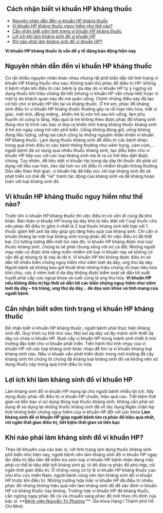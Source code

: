 ## ️ Cách nhận biết vi khuẩn HP kháng thuốc

  * [Nguyên nhân dẫn đến vi khuẩn HP kháng thuốc](https://bvnguyentriphuong.com.vn/benh-truyen-nhiem/cach-nhan-biet-vi-khuan-hp-khang-thuoc#nguyn-nhn-dn-n-vi-khun-hp-khng-thuc)
  * [Vi khuẩn HP kháng thuốc nguy hiểm như thế nào?](https://bvnguyentriphuong.com.vn/benh-truyen-nhiem/cach-nhan-biet-vi-khuan-hp-khang-thuoc#vi-khun-hp-khng-thuc-nguy-him-nh-th-no)
  * [Cần nhận biết sớm tình trạng vi khuẩn HP kháng thuốc](https://bvnguyentriphuong.com.vn/benh-truyen-nhiem/cach-nhan-biet-vi-khuan-hp-khang-thuoc#cn-nhn-bit-sm-tnh-trng-vi-khun-hp-khng-thuc)
  * [Lợi ích khi làm kháng sinh đồ vi khuẩn HP](https://bvnguyentriphuong.com.vn/benh-truyen-nhiem/cach-nhan-biet-vi-khuan-hp-khang-thuoc#li-ch-khi-lm-khng-sinh-vi-khun-hp)
  * [Khi nào phải làm kháng sinh đồ vi khuẩn HP?](https://bvnguyentriphuong.com.vn/benh-truyen-nhiem/cach-nhan-biet-vi-khuan-hp-khang-thuoc#khi-no-phi-lm-khng-sinh-vi-khun-hp)


**Vi khuẩn HP kháng thuốc là vấn đề y tế đáng báo động hiện nay**
## **Nguyên nhân dẫn đến vi khuẩn HP kháng thuốc**
Có rất nhiều nguyên nhân khác nhau nhưng rất phổ biến dẫn tới tình trạng vi khuẩn HP kháng thuốc như sau:
Không tuân thủ phác đồ điều trị HP: không ít bệnh nhân khi điều trị các bệnh lý dạ dày do vi khuẩn HP tự ý ngừng sử dụng thuốc khi triệu chứng đã hết (nhưng vi khuẩn HP vẫn chưa hết) hoặc vì một lý do khách quan nào đó mà quên uống. Chính những điều này đã tạo cơ hội cho vi khuẩn HP tồn tại và kháng thuốc. Ở trẻ em, phác đồ kháng sinh điều trị vi khuẩn HP kháng thuốc thường gây ra rối loạn tiêu hóa, mất vị giác, mệt mỏi, đắng miệng…khiến trẻ bị nôn trớ sau khi uống, làm phụ huynh vô cùng lo lắng. Hậu quả là trẻ không theo được phác đồ kháng sinh đúng như lộ trình các bác sĩ đưa ra khiến tình trạng kháng thuốc kháng sinh ở trẻ em ngày càng trở nên phổ biến. Uống không đúng giờ, uống không đúng liều lượng, uống sai cách cũng là những nguyên nhân khiến vi khuẩn HP kháng thuốc.
Lạm dụng thuốc kháng sinh để điều trị các bệnh khác: trong quá trình điều trị các bệnh thông thường như viêm họng, cảm cúm,… người bệnh đã sử dụng quá nhiều thuốc kháng sinh, tạo điều kiện cho vi khuẩn HP tiếp xúc với các loại kháng sinh mà lẽ ra có thể tiêu diệt được chúng. Tuy nhiên, để tiêu diệt vi khuẩn Hp trong dạ dày thì thuốc đó phải sử dụng với liều cao hơn, kéo dài hơn so với điều trị nhiễm khuẩn thông thường. Dần dần theo thời gian, vi khuẩn Hp đã tiếp xúc với loại kháng sinh đó sẽ phát triển cơ chế để “né” tránh tác động của kháng sinh và đề kháng hoàn toàn với loại kháng sinh đó.
## **Vi khuẩn HP kháng thuốc nguy hiểm như thế nào?**
Trước khi vi khuẩn HP kháng thuốc thì việc điều trị nó vốn dĩ cũng đã khó khăn. Bản thân vi khuẩn HP trong dạ dày khó bị tiêu diệt với 1 loại thuốc cho nên phác đồ điều trị gồm ít nhất là 2 loại thuốc kháng sinh kết hợp với 1 thuốc giảm tiết axit dạ dày giúp gia tăng hiệu quả của kháng sinh. Chỉ cần vi khuẩn kháng lại một loại kháng sinh trong phác đồ thì việc điều trị đã thất bại.
Cứ tưởng tượng đến một lúc nào đó, vi khuẩn HP kháng được mọi loại thuốc kháng sinh, chúng ta sẽ phải chung sống với nó cả đời. Những người may mắn có được khả năng miễn nhiễm với loại vi khuẩn này sẽ không có vấn đề gì nhưng tỷ lệ này là rất ít. Vi khuẩn HP khi không được điều trị sẽ dẫn tới nhiều biến chứng nguy hiểm như viêm loét dạ dày, ung thư dạ dày.
Người bệnh sẽ không bao giờ thoát khỏi những triệu chứng rối loạn tiêu hóa khó chịu, các ổ viêm loét ở dạ dày không được kiểm soát sẽ dẫn tới xuất huyết phải cấp cứu ngoại khoa và cuối cùng là ung thư hóa.
**Vi khuẩn HP nếu không điều trị kịp thời sẽ dẫn tới các biến chứng nguy hiểm như viêm loét dạ dày – trá tràng, ung thư dạ dày… đe dọa sức khỏe và tính mạng của người bệnh.**
## **Cần nhận biết sớm tình trạng vi khuẩn HP kháng thuốc**
Để nhận biết vi khuẩn HP kháng thuốc, người bệnh phải thực hiện kháng sinh đồ. Quy trình cụ thể như sau:
Nội soi dạ dày và lấy mảnh sinh thiết dạ dày có chứa vi khuẩn HP.
Nuôi cấy vi khuẩn HP trong mảnh sinh thiết ở môi trường đặc biệt cho vi khuẩn phát triển.
Tiến hành thử tính nhạy của vi khuẩn HP với các loại kháng sinh khác nhau để tìm ra vi khuẩn kháng loại kháng sinh nào. Nếu vi khuẩn vẫn phát triển được trong môi trường đã cấy kháng sinh thì chứng tỏ chúng đã kháng loại kháng sinh đó và không nên sử dụng thuốc này trong quá trình điều trị nữa.
## **Lợi ích khi làm kháng sinh đồ vi khuẩn HP**
Làm kháng sinh đồ vi khuẩn HP mang lại cho người bệnh nhiều lợi ích:
Xây dựng được phác đồ điều trị vi khuẩn HP chuẩn, hiệu quả cao.
Tiết kiệm thời gian và tiền bạc vì sử dụng đúng loại thuốc kháng sinh, không cần phải sử dụng đi sử dụng lại những thuốc kháng sinh đã vô tác dụng.Ngăn chặn kịp thời những biến chứng nguy hiểm của vi khuẩn HP đối với sức khỏe
**Làm kháng sinh đồ vi khuẩn HP giúp người bệnh tìm ra phác đồ hiệu quả nhất, rút ngắn thời gian điều trị, tiết kịệm thời gian và tiền bạc**
## **Khi nào phải làm kháng sinh đồ vi khuẩn HP?**
Theo lời khuyên của các bác sĩ, với tình trạng lạm dụng thuốc kháng sinh phổ biến như hiện nay, người bệnh nên làm kháng sinh đồ vi khuẩn HP ngay lần điều trị đầu tiên để kiểm tra xem loại vi khuẩn HP bệnh nhân đang mắc phải có thể bị tiêu diệt bởi kháng sinh gì, từ đó đưa ra phác đồ phù hợp, rút ngắn thời gian điều trị.
Ở những vùng có tỷ lệ vi khuẩn HP kháng thuốc cao như khu vực miền Nam, người bệnh cũng nên làm kháng sinh đồ vi khuẩn HP trước khi điều trị.
Những trường hợp mắc vi khuẩn HP đã điều trị nhiều phác đồ nhưng không hiệu quả nên làm kháng sinh đồ để xác định vi khuẩn HP có kháng thuốc hay không. Trường hợp vi khuẩn HP đã kháng thuốc, cần ngừng ngay phác đồ cũ và chuyển sang phác đồ mới theo chỉ định của bác sĩ.
**[Bệnh viện Nguyễn Tri Phương](https://bvnguyentriphuong.com.vn/) **- Đa khoa Hạng I Thành phố Hồ Chí Minh
